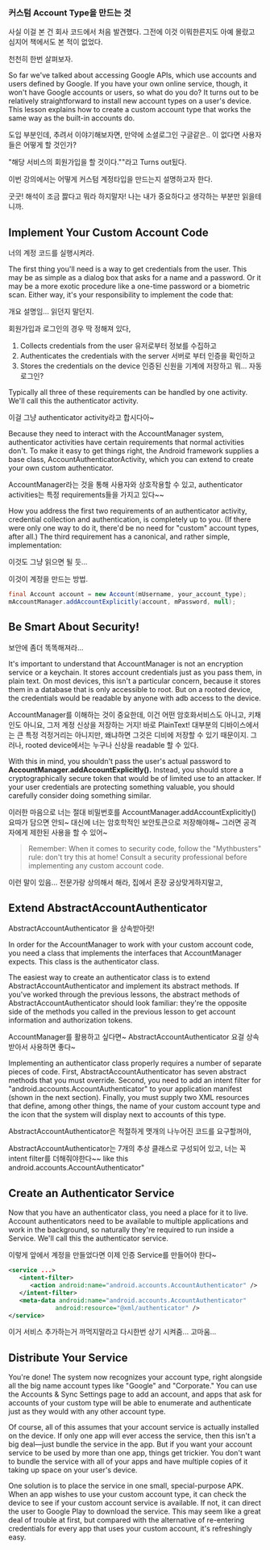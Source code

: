 

### 커스텀 Account Type을 만드는 것

사실 이걸 본 건 회사 코드에서 처음 발견했다.
그전에 이것 이뭐한른지도 아예 몰랐고 심지어 책에서도 본 적이 없었다.

천천히 한번 살펴보자.

So far we've talked about accessing Google APIs, which use accounts and users defined by Google. If you have your own online service, though, it won't have Google accounts or users, so what do you do? It turns out to be relatively straightforward to install new account types on a user's device. This lesson explains how to create a custom account type that works the same way as the built-in accounts do.


도입 부분인데, 추려서 이야기해보자면, 만약에 소셜로그인 구글같은.. 이 없다면 사용자들은 어떻게 할 것인가?

"해당 서비스의 회원가입을 할 것이다.""라고 Turns out됬다.

이번 강의에서는 어떻게 커스텀 계정타입을 만드는지 설명하고자 한다.

굿굿!
해석이 조금 짫다고 뭐라 하지말자! 나는 내가 중요하다고 생각하는 부분만 읽을테니까.

## Implement Your Custom Account Code
너의 계정 코드를 실행시켜라.

The first thing you'll need is a way to get credentials from the user. This may be as simple as a dialog box that asks for a name and a password. Or it may be a more exotic procedure like a one-time password or a biometric scan. Either way, it's your responsibility to implement the code that:

개요 설명임... 읽던지 말던지.

회원가입과 로그인의 경우 딱 정해져 있다,
1. Collects credentials from the user
유저로부터 정보를 수집하고
2. Authenticates the credentials with the server
서버로 부터 인증을 확인하고
3. Stores the credentials on the device
인증된 신원을 기계에 저장하고 뭐... 자동로그인?

Typically all three of these requirements can be handled by one activity. We'll call this the authenticator activity.

이걸 그냥 authenticator activity라고 합시다아~

Because they need to interact with the AccountManager system, authenticator activities have certain requirements that normal activities don't. To make it easy to get things right, the Android framework supplies a base class, AccountAuthenticatorActivity, which you can extend to create your own custom authenticator.


AccountManager라는 것을 통해 사용자와 상호작용할 수 있고, authenticator activities는 특정 requirements들을 가지고 있다~~

How you address the first two requirements of an authenticator activity, credential collection and authentication, is completely up to you. (If there were only one way to do it, there'd be no need for "custom" account types, after all.) The third requirement has a canonical, and rather simple, implementation:

이것도 그냥 읽으면 될 듯...

이것이 계정을 만드는 방법.

```java
final Account account = new Account(mUsername, your_account_type);
mAccountManager.addAccountExplicitly(account, mPassword, null);
```

## Be Smart About Security!
보안에 좀더 똑똑해져라...

It's important to understand that AccountManager is not an encryption service or a keychain. It stores account credentials just as you pass them, in plain text. On most devices, this isn't a particular concern, because it stores them in a database that is only accessible to root. But on a rooted device, the credentials would be readable by anyone with adb access to the device.

AccountManager를 이해하는 것이 중요한데, 이건 어떤 암호화서비스도 아니고, 키채인도 아니요, 그저 계정 신상을 저장하는 거지! 바로 PlainText!
대부분의 디바이스에서는 큰 특정 걱정거리는 아니지만, 왜냐하면 그것은 디비에 저장할 수 있기 때문이지.
그러나, rooted device에서는 누구나 신상을 readable 할 수 있다.

With this in mind, you shouldn't pass the user's actual password to **AccountManager.addAccountExplicitly().** Instead, you should store a cryptographically secure token that would be of limited use to an attacker. If your user credentials are protecting something valuable, you should carefully consider doing something similar.

이러한 마음으로 너는 절대 비밀번호를 AccountManager.addAccountExplicitly() 요따가 담으면 안되~
대신에 너는 암호학적인 보안토큰으로 저장해야해~ 그러면 공격자에게 제한된 사용을 할 수 있어~

> Remember: When it comes to security code, follow the "Mythbusters" rule: don't try this at home! Consult a security professional before implementing any custom account code.

이런 말이 있음... 전문가랑 상의해서 해라, 집에서 혼장 궁상맞게하지말고,

## Extend AbstractAccountAuthenticator
AbstractAccountAuthenticator 을 상속받아랏!

In order for the AccountManager to work with your custom account code, you need a class that implements the interfaces that AccountManager expects. This class is the authenticator class.

The easiest way to create an authenticator class is to extend AbstractAccountAuthenticator and implement its abstract methods. If you've worked through the previous lessons, the abstract methods of AbstractAccountAuthenticator should look familiar: they're the opposite side of the methods you called in the previous lesson to get account information and authorization tokens.

AccountManager를 활용하고 싶다면~ AbstractAccountAuthenticator 요걸 상속받아서 사용하면 좋다~

Implementing an authenticator class properly requires a number of separate pieces of code. First, AbstractAccountAuthenticator has seven abstract methods that you must override. Second, you need to add an intent filter for "android.accounts.AccountAuthenticator" to your application manifest (shown in the next section). Finally, you must supply two XML resources that define, among other things, the name of your custom account type and the icon that the system will display next to accounts of this type.

AbstractAccountAuthenticator은 적절하게 몃개의 나누어진 코드를 요구할꺼야,

AbstractAccountAuthenticator는 7개의 추상 클래스로 구성되어 있고,
너는 꼭 intent filter를 더해줘야한다~~
like this android.accounts.AccountAuthenticator"


## Create an Authenticator Service

Now that you have an authenticator class, you need a place for it to live. Account authenticators need to be available to multiple applications and work in the background, so naturally they're required to run inside a Service. We'll call this the authenticator service.

이렇게 앞에서 계정을 만들었다면 이제 인증 Service를 만들어야 한다~
```xml
<service ...>
   <intent-filter>
      <action android:name="android.accounts.AccountAuthenticator" />
   </intent-filter>
   <meta-data android:name="android.accounts.AccountAuthenticator"
             android:resource="@xml/authenticator" />
</service>
```

이거 서비스 추가하는거 까먹지말라고 다시한번 상기 시켜줌...
고마움...

## Distribute Your Service
You're done! The system now recognizes your account type, right alongside all the big name account types like "Google" and "Corporate." You can use the Accounts & Sync Settings page to add an account, and apps that ask for accounts of your custom type will be able to enumerate and authenticate just as they would with any other account type.

Of course, all of this assumes that your account service is actually installed on the device. If only one app will ever access the service, then this isn't a big deal—just bundle the service in the app. But if you want your account service to be used by more than one app, things get trickier. You don't want to bundle the service with all of your apps and have multiple copies of it taking up space on your user's device.

One solution is to place the service in one small, special-purpose APK. When an app wishes to use your custom account type, it can check the device to see if your custom account service is available. If not, it can direct the user to Google Play to download the service. This may seem like a great deal of trouble at first, but compared with the alternative of re-entering credentials for every app that uses your custom account, it's refreshingly easy.
